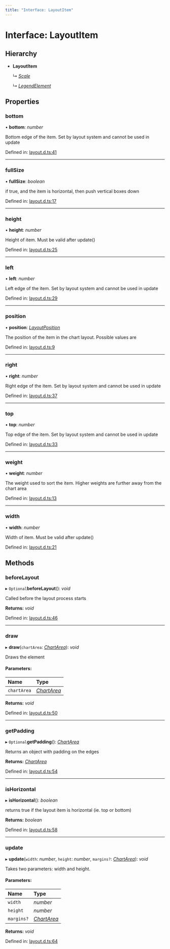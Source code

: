 ```yaml
---
title: "Interface: LayoutItem"
---
```


# Interface: LayoutItem

## Hierarchy

* **LayoutItem**

  ↳ [*Scale*](../classes/scale.md)

  ↳ [*LegendElement*](legendelement.md)

## Properties

### bottom

• **bottom**: *number*

Bottom edge of the item. Set by layout system and cannot be used in update

Defined in: [layout.d.ts:41](https://github.com/chartjs/Chart.js/blob/b319f2cf/types/layout.d.ts#L41)

___

### fullSize

• **fullSize**: *boolean*

if true, and the item is horizontal, then push vertical boxes down

Defined in: [layout.d.ts:17](https://github.com/chartjs/Chart.js/blob/b319f2cf/types/layout.d.ts#L17)

___

### height

• **height**: *number*

Height of item. Must be valid after update()

Defined in: [layout.d.ts:25](https://github.com/chartjs/Chart.js/blob/b319f2cf/types/layout.d.ts#L25)

___

### left

• **left**: *number*

Left edge of the item. Set by layout system and cannot be used in update

Defined in: [layout.d.ts:29](https://github.com/chartjs/Chart.js/blob/b319f2cf/types/layout.d.ts#L29)

___

### position

• **position**: [*LayoutPosition*](../README.md#layoutposition)

The position of the item in the chart layout. Possible values are

Defined in: [layout.d.ts:9](https://github.com/chartjs/Chart.js/blob/b319f2cf/types/layout.d.ts#L9)

___

### right

• **right**: *number*

Right edge of the item. Set by layout system and cannot be used in update

Defined in: [layout.d.ts:37](https://github.com/chartjs/Chart.js/blob/b319f2cf/types/layout.d.ts#L37)

___

### top

• **top**: *number*

Top edge of the item. Set by layout system and cannot be used in update

Defined in: [layout.d.ts:33](https://github.com/chartjs/Chart.js/blob/b319f2cf/types/layout.d.ts#L33)

___

### weight

• **weight**: *number*

The weight used to sort the item. Higher weights are further away from the chart area

Defined in: [layout.d.ts:13](https://github.com/chartjs/Chart.js/blob/b319f2cf/types/layout.d.ts#L13)

___

### width

• **width**: *number*

Width of item. Must be valid after update()

Defined in: [layout.d.ts:21](https://github.com/chartjs/Chart.js/blob/b319f2cf/types/layout.d.ts#L21)

## Methods

### beforeLayout

▸ `Optional`**beforeLayout**(): *void*

Called before the layout process starts

**Returns:** *void*

Defined in: [layout.d.ts:46](https://github.com/chartjs/Chart.js/blob/b319f2cf/types/layout.d.ts#L46)

___

### draw

▸ **draw**(`chartArea`: [*ChartArea*](chartarea.md)): *void*

Draws the element

#### Parameters:

Name | Type |
:------ | :------ |
`chartArea` | [*ChartArea*](chartarea.md) |

**Returns:** *void*

Defined in: [layout.d.ts:50](https://github.com/chartjs/Chart.js/blob/b319f2cf/types/layout.d.ts#L50)

___

### getPadding

▸ `Optional`**getPadding**(): [*ChartArea*](chartarea.md)

Returns an object with padding on the edges

**Returns:** [*ChartArea*](chartarea.md)

Defined in: [layout.d.ts:54](https://github.com/chartjs/Chart.js/blob/b319f2cf/types/layout.d.ts#L54)

___

### isHorizontal

▸ **isHorizontal**(): *boolean*

returns true if the layout item is horizontal (ie. top or bottom)

**Returns:** *boolean*

Defined in: [layout.d.ts:58](https://github.com/chartjs/Chart.js/blob/b319f2cf/types/layout.d.ts#L58)

___

### update

▸ **update**(`width`: *number*, `height`: *number*, `margins?`: [*ChartArea*](chartarea.md)): *void*

Takes two parameters: width and height.

#### Parameters:

Name | Type |
:------ | :------ |
`width` | *number* |
`height` | *number* |
`margins?` | [*ChartArea*](chartarea.md) |

**Returns:** *void*

Defined in: [layout.d.ts:64](https://github.com/chartjs/Chart.js/blob/b319f2cf/types/layout.d.ts#L64)
